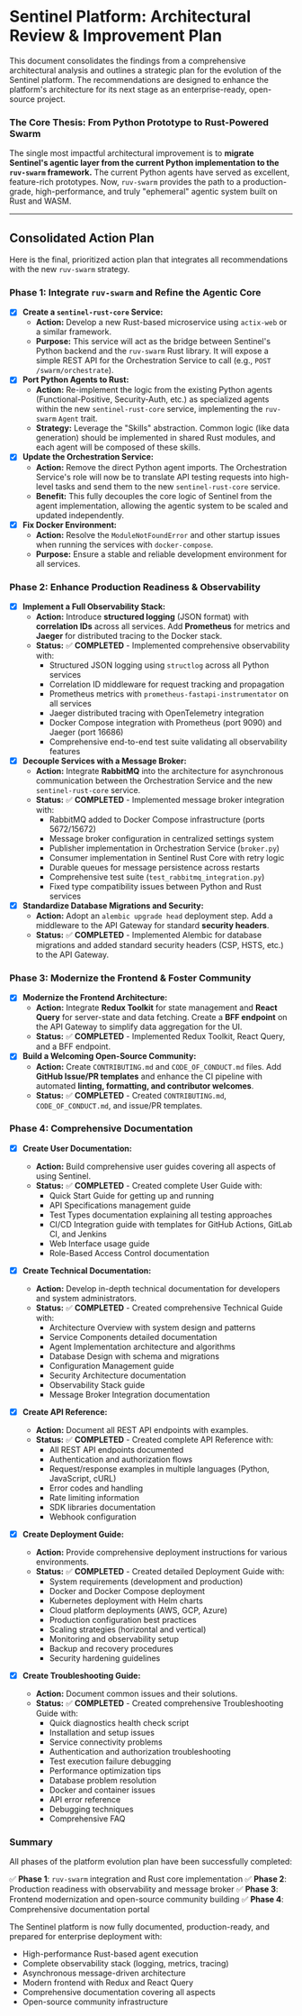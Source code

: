 # Sentinel Platform: Architectural Review & Improvement Plan

This document consolidates the findings from a comprehensive architectural analysis and outlines a strategic plan for the evolution of the Sentinel platform. The recommendations are designed to enhance the platform's architecture for its next stage as an enterprise-ready, open-source project.

### The Core Thesis: From Python Prototype to Rust-Powered Swarm

The single most impactful architectural improvement is to **migrate Sentinel's agentic layer from the current Python implementation to the `ruv-swarm` framework.** The current Python agents have served as excellent, feature-rich prototypes. Now, `ruv-swarm` provides the path to a production-grade, high-performance, and truly "ephemeral" agentic system built on Rust and WASM.

---

## Consolidated Action Plan

Here is the final, prioritized action plan that integrates all recommendations with the new `ruv-swarm` strategy.

### Phase 1: Integrate `ruv-swarm` and Refine the Agentic Core

*   [x] **Create a `sentinel-rust-core` Service:**
    *   **Action:** Develop a new Rust-based microservice using `actix-web` or a similar framework.
    *   **Purpose:** This service will act as the bridge between Sentinel's Python backend and the `ruv-swarm` Rust library. It will expose a simple REST API for the Orchestration Service to call (e.g., `POST /swarm/orchestrate`).
*   [x] **Port Python Agents to Rust:**
    *   **Action:** Re-implement the logic from the existing Python agents (Functional-Positive, Security-Auth, etc.) as specialized agents within the new `sentinel-rust-core` service, implementing the `ruv-swarm` `Agent` trait.
    *   **Strategy:** Leverage the "Skills" abstraction. Common logic (like data generation) should be implemented in shared Rust modules, and each agent will be composed of these skills.
*   [x] **Update the Orchestration Service:**
    *   **Action:** Remove the direct Python agent imports. The Orchestration Service's role will now be to translate API testing requests into high-level tasks and send them to the new `sentinel-rust-core` service.
    *   **Benefit:** This fully decouples the core logic of Sentinel from the agent implementation, allowing the agentic system to be scaled and updated independently.
*   [x] **Fix Docker Environment:**
    *   **Action:** Resolve the `ModuleNotFoundError` and other startup issues when running the services with `docker-compose`.
    *   **Purpose:** Ensure a stable and reliable development environment for all services.

### Phase 2: Enhance Production Readiness & Observability

*   [x] **Implement a Full Observability Stack:**
    *   **Action:** Introduce **structured logging** (JSON format) with **correlation IDs** across all services. Add **Prometheus** for metrics and **Jaeger** for distributed tracing to the Docker stack.
    *   **Status:** ✅ **COMPLETED** - Implemented comprehensive observability with:
        *   Structured JSON logging using `structlog` across all Python services
        *   Correlation ID middleware for request tracking and propagation
        *   Prometheus metrics with `prometheus-fastapi-instrumentator` on all services
        *   Jaeger distributed tracing with OpenTelemetry integration
        *   Docker Compose integration with Prometheus (port 9090) and Jaeger (port 16686)
        *   Comprehensive end-to-end test suite validating all observability features
*   [x] **Decouple Services with a Message Broker:**
    *   **Action:** Integrate **RabbitMQ** into the architecture for asynchronous communication between the Orchestration Service and the new `sentinel-rust-core` service.
    *   **Status:** ✅ **COMPLETED** - Implemented message broker integration with:
        *   RabbitMQ added to Docker Compose infrastructure (ports 5672/15672)
        *   Message broker configuration in centralized settings system
        *   Publisher implementation in Orchestration Service (`broker.py`)
        *   Consumer implementation in Sentinel Rust Core with retry logic
        *   Durable queues for message persistence across restarts
        *   Comprehensive test suite (`test_rabbitmq_integration.py`)
        *   Fixed type compatibility issues between Python and Rust services
*   [x] **Standardize Database Migrations and Security:**
    *   **Action:** Adopt an `alembic upgrade head` deployment step. Add a middleware to the API Gateway for standard **security headers**.
    *   **Status:** ✅ **COMPLETED** - Implemented Alembic for database migrations and added standard security headers (CSP, HSTS, etc.) to the API Gateway.

### Phase 3: Modernize the Frontend & Foster Community

*   [x] **Modernize the Frontend Architecture:**
    *   **Action:** Integrate **Redux Toolkit** for state management and **React Query** for server-state and data fetching. Create a **BFF endpoint** on the API Gateway to simplify data aggregation for the UI.
    *   **Status:** ✅ **COMPLETED** - Implemented Redux Toolkit, React Query, and a BFF endpoint.
*   [x] **Build a Welcoming Open-Source Community:**
    *   **Action:** Create `CONTRIBUTING.md` and `CODE_OF_CONDUCT.md` files. Add **GitHub Issue/PR templates** and enhance the CI pipeline with automated **linting, formatting, and contributor welcomes**.
    *   **Status:** ✅ **COMPLETED** - Created `CONTRIBUTING.md`, `CODE_OF_CONDUCT.md`, and issue/PR templates.

### Phase 4: Comprehensive Documentation

*   [x] **Create User Documentation:**
    *   **Action:** Build comprehensive user guides covering all aspects of using Sentinel.
    *   **Status:** ✅ **COMPLETED** - Created complete User Guide with:
        *   Quick Start Guide for getting up and running
        *   API Specifications management guide
        *   Test Types documentation explaining all testing approaches
        *   CI/CD Integration guide with templates for GitHub Actions, GitLab CI, and Jenkins
        *   Web Interface usage guide
        *   Role-Based Access Control documentation

*   [x] **Create Technical Documentation:**
    *   **Action:** Develop in-depth technical documentation for developers and system administrators.
    *   **Status:** ✅ **COMPLETED** - Created comprehensive Technical Guide with:
        *   Architecture Overview with system design and patterns
        *   Service Components detailed documentation
        *   Agent Implementation architecture and algorithms
        *   Database Design with schema and migrations
        *   Configuration Management guide
        *   Security Architecture documentation
        *   Observability Stack guide
        *   Message Broker Integration documentation

*   [x] **Create API Reference:**
    *   **Action:** Document all REST API endpoints with examples.
    *   **Status:** ✅ **COMPLETED** - Created complete API Reference with:
        *   All REST API endpoints documented
        *   Authentication and authorization flows
        *   Request/response examples in multiple languages (Python, JavaScript, cURL)
        *   Error codes and handling
        *   Rate limiting information
        *   SDK libraries documentation
        *   Webhook configuration

*   [x] **Create Deployment Guide:**
    *   **Action:** Provide comprehensive deployment instructions for various environments.
    *   **Status:** ✅ **COMPLETED** - Created detailed Deployment Guide with:
        *   System requirements (development and production)
        *   Docker and Docker Compose deployment
        *   Kubernetes deployment with Helm charts
        *   Cloud platform deployments (AWS, GCP, Azure)
        *   Production configuration best practices
        *   Scaling strategies (horizontal and vertical)
        *   Monitoring and observability setup
        *   Backup and recovery procedures
        *   Security hardening guidelines

*   [x] **Create Troubleshooting Guide:**
    *   **Action:** Document common issues and their solutions.
    *   **Status:** ✅ **COMPLETED** - Created comprehensive Troubleshooting Guide with:
        *   Quick diagnostics health check script
        *   Installation and setup issues
        *   Service connectivity problems
        *   Authentication and authorization troubleshooting
        *   Test execution failure debugging
        *   Performance optimization tips
        *   Database problem resolution
        *   Docker and container issues
        *   API error reference
        *   Debugging techniques
        *   Comprehensive FAQ

### Summary

All phases of the platform evolution plan have been successfully completed:

✅ **Phase 1**: `ruv-swarm` integration and Rust core implementation
✅ **Phase 2**: Production readiness with observability and message broker
✅ **Phase 3**: Frontend modernization and open-source community building
✅ **Phase 4**: Comprehensive documentation portal

The Sentinel platform is now fully documented, production-ready, and prepared for enterprise deployment with:
- High-performance Rust-based agent execution
- Complete observability stack (logging, metrics, tracing)
- Asynchronous message-driven architecture
- Modern frontend with Redux and React Query
- Comprehensive documentation covering all aspects
- Open-source community infrastructure